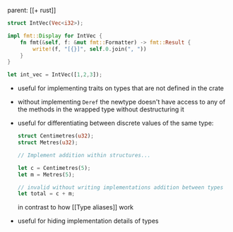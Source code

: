 parent: [[+ rust]]

```rust
struct IntVec(Vec<i32>);

impl fmt::Display for IntVec {
    fn fmt(&self, f: &mut fmt::Formatter) -> fmt::Result {
        write!(f, "[{}]", self.0.join(", "))
    }
}

let int_vec = IntVec([1,2,3]);
```

- useful for implementing traits on types that are not defined in the crate 
- without implementing `Deref` the newtype doesn't have access to any of the methods in the wrapped type without destructuring it
- useful for differentiating between discrete values of the same type:

	```rust
	struct Centimetres(u32);
	struct Metres(u32);
	
	// Implement addition within structures...
	
	let c = Centimetres(5);
	let m = Metres(5);
	
	// invalid without writing implementations addition between types
	let total = c + m;
	```
	
	in contrast to how [[Type aliases]] work
- useful for hiding implementation details of types